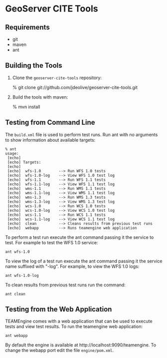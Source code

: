GeoServer CITE Tools
====================

Requirements
------------

* git
* maven
* ant

Building the Tools
------------------

1. Clone the ``geoserver-cite-tools`` repository:

    % git clone git://github.com/jdeolive/geoserver-cite-tools.git 

1. Build the tools with maven:

    % mvn install

Testing from Command Line
-------------------------

The ``build.xml`` file is used to perform test runs. Run ant with no arguments
to show information about available targets:

    % ant 
    usage:
     [echo] 
     [echo] Targets:
     [echo] 
     [echo]  wfs-1.0        --> Run WFS 1.0 tests
     [echo]  wfs-1.0-log    --> View WFS 1.0 test log
     [echo]  wfs-1.1        --> Run WFS 1.1 tests
     [echo]  wfs-1.1-log    --> View WFS 1.1 test log
     [echo]  wms-1.1        --> Run WMS 1.1 tests
     [echo]  wms-1.1-log    --> View WMS 1.1 test log
     [echo]  wms-1.3        --> Run WMS 1.3 tests
     [echo]  wms-1.3-log    --> View WMS 1.3 test log
     [echo]  wcs-1.0        --> Run WCS 1.0 tests
     [echo]  wcs-1.0-log    --> View WCS 1.0 test log
     [echo]  wcs-1.1        --> Run WCS 1.1 tests
     [echo]  wcs-1.1-log    --> View WCS 1.1 test log
     [echo]  clean          --> Cleans results from previous test runs
     [echo]  webapp         --> Runs teamengine web application

To perform a test run execute the ant command passing it the service to test.
For example to test the WFS 1.0 service:

    ant wfs-1.0

To view the log of a test run execute the ant command passing it the service 
name suffixed with "-log". For example, to view the WFS 1.0 logs:

    ant wfs-1.0-log

To clean results from previous test runs run the command:

    ant clean

Testing from the Web Application
--------------------------------

TEAMEngine comes with a web application that can be used to execute tests and 
view test results. To run the teamengine web application:

    ant webapp

By default the engine is available at http://localhost:9090/teamengine. To 
change the webapp port edit the file ``engine/pom.xml``.
